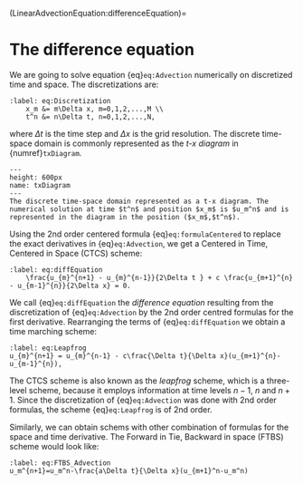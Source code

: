 (LinearAdvectionEquation:differenceEquation)=
# The difference equation

We are going to solve equation {eq}`eq:Advection` numerically on discretized time and space. The discretizations are:

```{math}
:label: eq:Discretization
	x_m &= m\Delta x, m=0,1,2,...,M \\
	t^n &= n\Delta t, n=0,1,2,...,N,
```

where $\Delta t$ is the time step and $\Delta x$ is the grid resolution. The discrete time-space domain is commonly represented as the *t-x diagram* in {numref}`txDiagram`.

```{figure} ./txDiagramCropped.png
---
height: 600px
name: txDiagram
---
The discrete time-space domain represented as a t-x diagram. The numerical solution at time $t^n$ and position $x_m$ is $u_m^n$ and is represented in the diagram in the position ($x_m$,$t^n$).  
```

Using the 2nd order centered formula {eq}`eq:formulaCentered` to replace the exact derivatives in {eq}`eq:Advection`, we get a Centered in Time, Centered in Space (CTCS) scheme:

```{math}
:label: eq:diffEquation
	\frac{u_{m}^{n+1} - u_{m}^{n-1}}{2\Delta t } + c \frac{u_{m+1}^{n} - u_{m-1}^{n}}{2\Delta x} = 0.
```

We call {eq}`eq:diffEquation` the *difference equation* resulting from the discretization of {eq}`eq:Advection` by the 2nd order centred formulas for the first derivative. Rearranging the terms of {eq}`eq:diffEquation` we obtain a time marching scheme:

```{math}
:label: eq:Leapfrog
u_{m}^{n+1} = u_{m}^{n-1} - c\frac{\Delta t}{\Delta x}(u_{m+1}^{n}-u_{m-1}^{n}),
```

The CTCS scheme is also known as the *leapfrog* scheme, which is a three-level scheme, because it employs information at time levels $n-1$, $n$ and $n+1$. Since the discretization of {eq}`eq:Advection` was done with 2nd order formulas, the scheme {eq}`eq:Leapfrog` is of 2nd order.

Similarly, we can obtain schems with other combination of formulas for the space and time derivative. The Forward in Tie, Backward in space (FTBS) scheme would look like:

```{math}
:label: eq:FTBS_Advection
u_m^{n+1}=u_m^n-\frac{a\Delta t}{\Delta x}(u_{m+1}^n-u_m^n)
```
